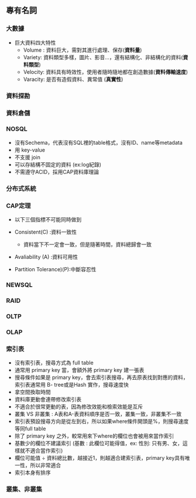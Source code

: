 ## 專有名詞

### 大數據

- 巨大資料四大特性
	- Volume :  資料巨大，需對其進行處理、保存(**資料量**)
	- Variety:  資料類型多樣，圖片、影音...，還有結構化、非結構化的資料(**資料類型**)
	- Velocity: 資料具有時效性，使用者隨時隨地都在創造數據(**資料傳輸速度**)
	- Varacity: 是否有造假資料、異常值 (**真實性**)

### 資料探勘

### 資料倉儲

### NOSQL

- 沒有Sechema，代表沒有SQL裡的table格式，沒有ID、name等metadata
- 用 key-value
- 不支援 join
- 可以存結構不固定的資料 (ex:log紀錄)
- 不需遵守ACID，採用CAP資料庫理論

### 分布式系統

### CAP定理
- 以下三個指標不可能同時做到

- Consistent(C)   		 :資料一致性
	- 資料當下不一定會一致，但是隨著時間，資料總歸會一致
	
- Avaliability (A)		 :資料可用性


- Partition Tolerance)(P):中斷容忍性

### NEWSQL

### RAID

### OLTP

### OLAP

### 索引表

- 沒有索引表，搜尋方式為 full table
- 通常用 primary key 當，會額外將 primary key 建一張表
- 搜尋條件如果是 primary key，會去索引表搜尋，再去原表找到對應的資料，索引表通常用 B- tree或是Hash  實作，搜尋速度快
- 拿空間換取時間
- 資料庫更動會連帶修改索引表
- 不適合於很常更動的表，因為修改效能和檢索效能是互斥
- 叢集 VS 非叢集 : A表和A-表資料順序是否一致，叢集一致，非叢集不一致
- 索引表預設搜尋方向是從左到右，所以如果where條件開頭是%，則搜尋速度等同full table
- 除了 primary key 之外，較常用來下where的欄位也會被用來當作索引
- 基數少的欄位不建議索引 (基數 : 此欄位可能得值，ex: 性別: 只有男、女，這樣就不適合當作索引)
- 欄位可能值 ÷ 資料總比數，越接近1，則越適合建索引表，primary key具有唯一性，所以非常適合
- 索引本身有排序

### 叢集、非叢集